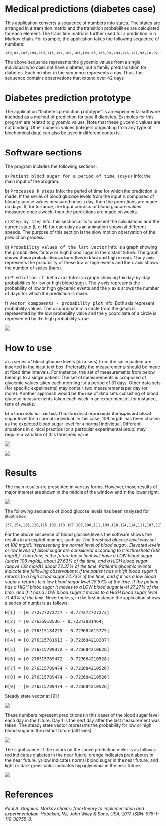 # Medical predictions (diabetes case)
This application converts a sequence of numbers into states. The states are arranged in a transition matrix and the transition probabilities are calculated for each element. The transition matrix is further used for a prediction in a Markov chain. For example, the application takes the following sequence of numbers:
```
159,82,187,194,179,115,197,102,105,104,95,126,74,143,143,127,98,70,92,170,168,182,149,85,137,100,170,180,61,177,86,195,198,182,150,197,103,103,186,100,96,196
```

The above sequence represents the glycemic values from a single individual who does not have diabetes, but a family predisposition for diabetes. Each number in the sequence represents a day. Thus, the sequence contains observations that extend over 42 days.

# Diabetes prediction prototype
The application “Diabetes prediction prototype” is an experimental software intended as a method of prediction for type II diabetes. Examples for this program are related to glycemic values. Note that these glycemic values are not binding. Other numeric values (integers originating from any type of biochemical data) can also be used in different contexts.

# Software sections
The program includes the following sections:

a)	<kbd>Patient blood sugar for a period of time (days)</kbd>
Info: the main input of the program.

b)	<kbd>Processes k steps</kbd>
Info: the period of time for which the prediction is made. If the series of blood glucose levels from the input is composed of blood glucose values measured once a day, then the predictions are made on days. If, for instance, the input consists of blood glucose values measured once a week, then the predictions are made on weeks.

c)	<kbd>Step by step</kbd>
Info: this section aims to present the calculations and the current state (L or H) for each day as an animation shown at different speeds. The purpose of this section is the slow motion observation of the prediction process.

d)	<kbd>Probability values of the last vector</kbd>
Info: is a graph showing the probabilities for low or high blood sugar in the distant future. The graph shows these probabilities as bars (low in blue and high in red). The y axis represents the probability of these low or  high events and the x axis shows the number of states (bars).

e)	<kbd>Prediction of behavior</kbd>
Info: is a graph showing the day-by-day probabilities for low or high blood sugar. The y axis represents the probability of low or high glycemic events and the x axis shows the number of days for which the prediction is made.

f)	<kbd>Vector components - probability plot</kbd>
Info: Both axis represent probability values. The x coordinate of a circle from the graph is represented by the low probability value and the y coordinate of a circle is represented by the high probability value.

<kbd><img src="https://github.com/Gagniuc/Diabetes-prediction-V2.0/blob/main/screenshot/Medical%20prediction%20on%20diabetes.gif" /></kbd>


# How to use
a)	a series of blood glucose levels (data sets) from the same patient are inserted in the input text box. Preferably the measurements should be made at fixed time intervals. For instance, this set of measurements from below belongs to a single patient. The set of measurements is composed of glycemic values taken each morning for a period of 31 days. Other data sets (for specific experiments) may contain two measurements per day (or more). Another approach would be the use of data sets consisting of blood glucose measurements taken each week in an experiment of, for instance, tens of weeks.

b)	a threshold is inserted. This threshold represents the expected blood sugar level for a normal individual. In this case, 108 mg/dL has been chosen as the expected blood sugar level for a normal individual. Different situations in clinical practice (or a particular experimental setup) may require a variation of this threshold value.

<kbd><img src="https://github.com/Gagniuc/Diabetes-prediction-V2.0/blob/main/screenshot/legend%20(1).png" /></kbd>

<kbd><img src="https://github.com/Gagniuc/Diabetes-prediction-V2.0/blob/main/screenshot/legend%20(2).png" /></kbd>


# Results
The main results are presented in various forms. However, those results of major interest are shown in the middle of the window and in the lower right:

<kbd><img src="https://github.com/Gagniuc/Diabetes-prediction-V2.0/blob/main/screenshot/Medical%20prediction%20on%20diabetes.png" /></kbd>

The following sequence of blood glucose levels has been analyzed for illustration:
```
137,154,126,120,115,102,113,107,107,108,111,109,118,124,114,111,103,117,108,114,104,112,115,109,114,118,118,120,130,126,104
```
For the above sequence of blood glucose levels the software shows the results in an explicit manner, such as: <i>The threshold glucose level was set at 108 mg/dL (representing the normal level of blood sugar). Elevated levels or low levels of blood sugar are considered according to this threshold (108 mg/dL). Therefore, in the future the patient will have a LOW blood sugar (under 108 mg/dL) about 27.63% of the time, and a HIGH blood sugar (above 108 mg/dL) about 72.37% of the time. Patient's glycemic events indicate the following observations: if the patient has a high blood sugar it returns to a high blood sugar 72.73% of the time, and if it has a low blood sugar it returns to a low blood sugar level 28.57% of the time. If the patient has a HIGH blood sugar it moves to a LOW blood sugar level 27.27% of the time, and if it has a LOW blood sugar it moves to a HIGH blood sugar level 71.43% of the time.</i> Nevertheless, in the first instance the application shows a series of numbers as follows:

<kbd>H[1] = [0.272727272727 - 0.727272727273]</kbd>

<kbd>H[2] = [0.27626918536 - 0.72373081464]</kbd>

<kbd>H[3] = [0.276315184225 - 0.723684815775]</kbd>

<kbd>H[4] = [0.276315781613 - 0.723684218387]</kbd>

<kbd>H[5] = [0.276315789372 - 0.723684210628]</kbd>

<kbd>H[6] = [0.276315789472 - 0.723684210528]</kbd>

<kbd>H[7] = [0.276315789474 - 0.723684210526]</kbd>

<kbd>H[8] = [0.276315789474 - 0.723684210526]</kbd>

<kbd>H[9] = [0.276315789474 - 0.723684210526]</kbd>

Steady state vector at [9] !

<kbd><img src="https://github.com/Gagniuc/Diabetes-prediction-V2.0/blob/main/screenshot/How%20to%201.png" /></kbd>

These numbers represent predictions (in this case) of the blood sugar level each day in the future. Day 1 is the next day after the last measurement was taken. The steady state vector represents the probability for low or high blood sugar in the distant future (all times).

<kbd><img src="https://github.com/Gagniuc/Diabetes-prediction-V2.0/blob/main/screenshot/How%20to%202.png" /></kbd>

The significance of the colors on the above prediction meter is as follows: red indicates diabetes in the near future, orange indicates prediabetes in the near future, yellow indicates normal blood sugar in the near future, and light or dark green color indicates hypoglycemia in the near future.

<kbd><img src="https://github.com/Gagniuc/Diabetes-prediction-V2.0/blob/main/screenshot/info.png" /></kbd>

# References

<i>Paul A. Gagniuc. Markov chains: from theory to implementation and experimentation. Hoboken, NJ,  John Wiley & Sons, USA, 2017, ISBN: 978-1-119-38755-8.</i>
